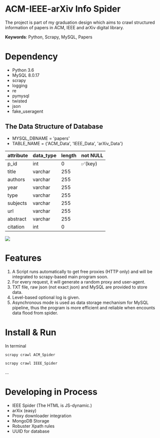 # ACM-IEEE-arXiv Info Spider

The project is part of my graduation design which aims to crawl structured information of papers in ACM, IEEE and arXiv digital library.

**Keywords**: Python, Scrapy, MySQL, Papers

# Dependency

- Python 3.6
- MySQL 8.0.17
- scrapy
- logging
- re
- pymysql
- twisted
- json
- fake_useragent

## The Data Structure of Database
- MYSQL_DBNAME = 'papers'
- TABLE_NAME = {'ACM_Data', 'IEEE_Data', 'arXiv_Data'}



attribute | data_type | length | not NULL 
---|---|---|---
p_id | int | 0 | :white_check_mark:(key) | 
title | varchar | 255
authors | varchar | 255
year | varchar | 255
type | varchar | 255
subjects | varchar | 255
url | varchar | 255
abstract | varchar | 255
citation | int | 0


![](https://github.com/xyjigsaw/ACM-IEEE-arXiv-Spider/blob/master/MySQL-Spider.png)

# Features
1. A Script runs automatically to get free proxies (HTTP only) and will be integrated to scrapy-based main program soon.
2. For every request, it will generate a random proxy and user-agent.
3. TXT file, raw json (not exact json) and MySQL are provided to store data.
4. Level-based optional log is given.  
5. Asynchronous mode is used as data storage mechanism for MySQL pipeline, thus the program is more efficient and reliable when encounts data flood from spider.

# Install & Run

In terminal

```
scrapy crawl ACM_Spider
```
```
scrapy crawl IEEE_Spider
```
...

# Developing in Process

- IEEE Spider (The HTML is JS-dynamic.)
- arXix (easy)
- Proxy downloader integration
- MongoDB Storage
- Robuster Xpath rules
- UUID for database
